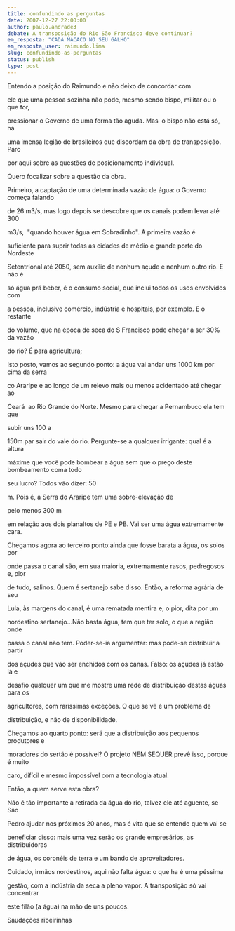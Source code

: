 ```yaml
---
title: confundindo as perguntas
date: 2007-12-27 22:00:00
author: paulo.andrade3
debate: A transposição do Rio São Francisco deve continuar?
em_resposta: "CADA MACACO NO SEU GALHO"
em_resposta_user: raimundo.lima
slug: confundindo-as-perguntas
status: publish 
type: post
---
```


  

  

Entendo a posição do Raimundo e não deixo de concordar com  

ele que uma pessoa sozinha não pode, mesmo sendo bispo, militar ou o que for,  

pressionar o Governo de uma forma tão aguda. Mas  o bispo não está só, há  

uma imensa legião de brasileiros que discordam da obra de transposição. Páro  

por aqui sobre as questões de posicionamento individual.   

Quero focalizar sobre a questão da obra.  

Primeiro, a captação de uma determinada vazão de água: o Governo começa falando  

de 26 m3/s, mas logo depois se descobre que os canais podem levar até 300  

m3/s,  "quando houver água em Sobradinho". A primeira vazão é  

suficiente para suprir todas as cidades de médio e grande porte do Nordeste  

Setentrional até 2050, sem auxílio de nenhum açude e nenhum outro rio. E não é  

só água prá beber, é o consumo social, que inclui todos os usos envolvidos com  

a pessoa, inclusive comércio, indústria e hospitais, por exemplo. E o restante  

do volume, que na época de seca do S Francisco pode chegar a ser 30% da vazão  

do rio? É para agricultura;  

Isto posto, vamos ao segundo ponto: a água vai andar uns 1000 km por cima da serra  

co Araripe e ao longo de um relevo mais ou menos acidentado até chegar ao  

Ceará  ao Rio Grande do Norte. Mesmo para chegar a Pernambuco ela tem que  

subir uns 100 a  

150m par sair do vale do rio. Pergunte-se a qualquer irrigante: qual é a altura  

máxime que você pode bombear a água sem que o preço deste bombeamento coma todo  

seu lucro? Todos vão dizer: 50  

 m. Pois é, a Serra do Araripe tem uma sobre-elevação de  

pelo menos 300 m  

em relação aos dois planaltos de PE e PB. Vai ser uma água extremamente cara.  

Chegamos agora ao terceiro ponto:ainda que fosse barata a água, os solos por  

onde passa o canal são, em sua maioria, extremamente rasos, pedregosos e, pior  

de tudo, salinos. Quem é sertanejo sabe disso. Então, a reforma agrária de seu  

Lula, às margens do canal, é uma rematada mentira e, o pior, dita por um  

nordestino sertanejo...Não basta água, tem que ter solo, o que a região onde  

passa o canal não tem. Poder-se-ia argumentar: mas pode-se distribuir a partir  

dos açudes que vão ser enchidos com os canas. Falso: os açudes já estão lá e  

desafio qualquer um que me mostre uma rede de distribuição destas águas para os  

agricultores, com raríssimas exceções. O que se vê é um problema de  

distribuição, e não de disponibilidade.  

Chegamos ao quarto ponto: será que a distribuição aos pequenos produtores e  

moradores do sertão é possível? O projeto NEM SEQUER prevê isso, porque é muito  

caro, difícil e mesmo impossível com a tecnologia atual.  

Então, a quem serve esta obra?  

Não é tão importante a retirada da água do rio, talvez ele até aguente, se São  

Pedro ajudar nos próximos 20 anos, mas é vita que se entende quem vai se  

beneficiar disso: mais uma vez serão os grande empresários, as distribuidoras  

de água, os coronéis de terra e um bando de aproveitadores.  

Cuidado, irmãos nordestinos, aqui não falta água: o que ha é uma péssima  

gestão, com a indústria da seca a pleno vapor. A transposição só vai concentrar  

este filão (a água) na mão de uns poucos.  

Saudações ribeirinhas  

  

